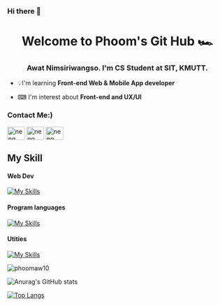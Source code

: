 ### Hi there 👋

<h1 align = "center">Welcome to Phoom's Git Hub 🏎</h1>

<h3 align = "center">Awat Nimsiriwangso. I'm CS Student at SIT, KMUTT.</h3>

- 💡I'm learning **Front-end Web & Mobile App developer**

- ⌨ I'm interest about **Front-end and UX/UI**

<h3 align = "left">Contact Me:)</h3>
<p align = "left">
  <a href = "<a href="https://fb.com/phoom.nt.5/" target="blank"><img align="center" src="https://raw.githubusercontent.com/rahuldkjain/github-profile-readme-generator/master/src/images/icons/Social/facebook.svg" alt="neng sitiporn" height="30" width="40" /></a>
  <a href="https://www.instagram.com/ph_an.m/" target="blank"><img align="center" src="https://skillicons.dev/icons?i=instagram" alt="neng sitiporn". height="30" width="40" /></a>
  <a href = "<a href="https://twitter.com/PlooTan" target="blank"><img align="center" src="https://raw.githubusercontent.com/rahuldkjain/github-profile-readme-generator/master/src/images/icons/Social/twitter.svg" alt="neng sitiporn" height="30" width="40" /></a>
</p>

<h2>My Skill</h2>
<h4>Web Dev </h4>

[![My Skills](https://skillicons.dev/icons?i=js,html,css,bootstrap,react,nodejs)](https://skillicons.dev)

<h4>Program languages</h4>

[![My Skills](https://skillicons.dev/icons?i=java,py,c)](https://skillicons.dev)

<h4>Utities</h4>

[![My Skills](https://skillicons.dev/icons?i=figma,git,github,pr,flutter,vscode)](https://skillicons.dev)

<p align="left"> <img src="https://komarev.com/ghpvc/?username=phoomaw10&label=Profile%20views&color=0e75b6&style=flat" alt="phoomaw10" /> </p>

![Anurag's GitHub stats](https://github-readme-stats.vercel.app/api?username=phoomaw10&show_icons=true&theme=radical)

[![Top Langs](https://github-readme-stats.vercel.app/api/top-langs/?username=phoomaw10&layout=compact)](https://github.com/phoomaw10/github-readme-stats)

